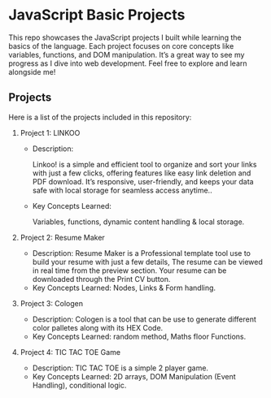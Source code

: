 # JavaScript Basic Projects

This repo showcases the JavaScript projects I built while learning the basics of the language. Each project focuses on core concepts like variables, functions, and DOM manipulation. It’s a great way to see my progress as I dive into web development. Feel free to explore and learn alongside me!
<!-- Welcome to my JavaScript learning journey! This repository contains various projects I built during the initial phase of learning JavaScript. These projects were created to strengthen my understanding of fundamental JavaScript concepts, such as variables, loops, functions, events, and DOM manipulation. 

Each project represents a step forward in my journey to becoming proficient in JavaScript. Feel free to explore the code and try out the projects yourself! -->

## Projects

Here is a list of the projects included in this repository:

1. <emp>Project 1:</emp> LINKOO
   - <emp>Description:</emp><br> <p>Linkoo! is a simple and efficient tool to organize and sort your links with just a few clicks, offering features like easy link deletion and PDF download. It’s responsive, user-friendly, and keeps your data safe with local storage for seamless access anytime..</p>
   - <emp>Key Concepts Learned:</emp><br> <p>Variables, functions, dynamic content handling & local storage.</P>

2. <emp>Project 2:</emp> Resume Maker
   - Description: Resume Maker is a Professional template tool use to build your resume with just a few details, The resume can be viewed in real time from the preview section. Your resume can be downloaded through the Print CV button. 
   - Key Concepts Learned: Nodes, Links & Form handling.

3. <emp>Project 3:</emp> Cologen
   - Description: Cologen is a tool that can be use to generate different color palletes along with its HEX Code.
   - Key Concepts Learned: random method, Maths floor Functions.

4. <emp>Project 4:</emp> TIC TAC TOE Game
   - Description: TIC TAC TOE is a simple 2 player game. 
   - Key Concepts Learned: 2D arrays, DOM Manipulation (Event Handling), conditional logic.

<!-- ... *(List as many projects as you have)*  -->

<!-- ## How to Run

To run these projects on your local machine:

1. Clone this repository to your local machine.
   ```bash
   git clone https://github.com/vaibhav-soni74/js_projects.git

